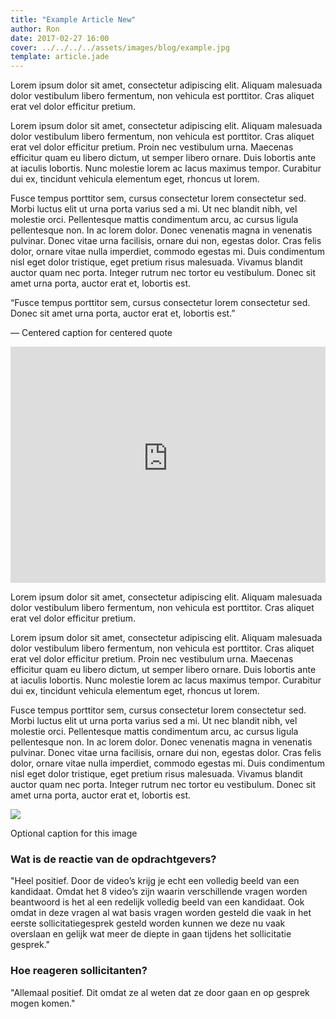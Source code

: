 ```yaml
---
title: "Example Article New"
author: Ron
date: 2017-02-27 16:00
cover: ../../../../assets/images/blog/example.jpg
template: article.jade
---
```


<div class="first-paragraph">
<p>Lorem ipsum dolor sit amet, consectetur adipiscing elit. Aliquam malesuada dolor vestibulum libero fermentum, non vehicula est porttitor. Cras aliquet erat vel dolor efficitur pretium.</p>
</div>

<span class="more"></span>

<div class="small-10 medium-6 small-centered">
<p>
Lorem ipsum dolor sit amet, consectetur adipiscing elit. Aliquam malesuada dolor vestibulum libero fermentum, non vehicula est porttitor. Cras aliquet erat vel dolor efficitur pretium. Proin nec vestibulum urna. Maecenas efficitur quam eu libero dictum, ut semper libero ornare. Duis lobortis ante at iaculis lobortis. Nunc molestie lorem ac lacus maximus tempor. Curabitur dui ex, tincidunt vehicula elementum eget, rhoncus ut lorem. 

Fusce tempus porttitor sem, cursus consectetur lorem consectetur sed. Morbi luctus elit ut urna porta varius sed a mi. Ut nec blandit nibh, vel molestie orci. Pellentesque mattis condimentum arcu, ac cursus ligula pellentesque non. In ac lorem dolor. Donec venenatis magna in venenatis pulvinar. Donec vitae urna facilisis, ornare dui non, egestas dolor. Cras felis dolor, ornare vitae nulla imperdiet, commodo egestas mi. Duis condimentum nisl eget dolor tristique, eget pretium risus malesuada. Vivamus blandit auctor quam nec porta. Integer rutrum nec tortor eu vestibulum. Donec sit amet urna porta, auctor erat et, lobortis est.
</p>
</div>

<div class="small-10 medium-8 small-centered">
<p class="centered-quote">“Fusce tempus porttitor sem, cursus consectetur lorem consectetur sed. Donec sit amet urna porta, auctor erat et, lobortis est.”</p>
<p class="centered-quote-caption">— Centered caption for centered quote</p>
</div>

<div class="small-11 medium-8 small-centered">
<div style="position: relative; padding-bottom: 75%; padding-top: 0px; height: 0; overflow: hidden;"><iframe frameborder="0" style="position:absolute; top: 0; left: 0; width: 100%; height: 100%;" src="https://videoreferentie.flipbase.com/embed/f41c2fdc-55a4-41ae-b247-214e35b04fc8" allowfullscreen=""></iframe>
</div>
<p class="video-caption">Lorem ipsum dolor sit amet, consectetur adipiscing elit. Aliquam malesuada dolor vestibulum libero fermentum, non vehicula est porttitor. Cras aliquet erat vel dolor efficitur pretium.</p>
</div>

<div class="small-10 medium-6 small-centered">
<p>Lorem ipsum dolor sit amet, consectetur adipiscing elit. Aliquam malesuada dolor vestibulum libero fermentum, non vehicula est porttitor. Cras aliquet erat vel dolor efficitur pretium. Proin nec vestibulum urna. Maecenas efficitur quam eu libero dictum, ut semper libero ornare. Duis lobortis ante at iaculis lobortis. Nunc molestie lorem ac lacus maximus tempor. Curabitur dui ex, tincidunt vehicula elementum eget, rhoncus ut lorem.</p>

<p>Fusce tempus porttitor sem, cursus consectetur lorem consectetur sed. Morbi luctus elit ut urna porta varius sed a mi. Ut nec blandit nibh, vel molestie orci. Pellentesque mattis condimentum arcu, ac cursus ligula pellentesque non. In ac lorem dolor. Donec venenatis magna in venenatis pulvinar. Donec vitae urna facilisis, ornare dui non, egestas dolor. Cras felis dolor, ornare vitae nulla imperdiet, commodo egestas mi. Duis condimentum nisl eget dolor tristique, eget pretium risus malesuada. Vivamus blandit auctor quam nec porta. Integer rutrum nec tortor eu vestibulum. Donec sit amet urna porta, auctor erat et, lobortis est.</p>

<img class="article_image" src="../../../../assets/images/blog/example-article.jpg"
     srcset="../../../../assets/images/blog/example-article@2x.jpg 2x, ../../../../assets/images/blog/example-article@3x.jpg 3x">
<p class="image-caption">Optional caption for this image</p>

<h3>Wat is de reactie van de opdrachtgevers?</h3>
<p>"Heel positief. Door de video’s krijg je echt een volledig beeld van een kandidaat. Omdat het 8 video’s zijn waarin verschillende vragen worden beantwoord is het al een redelijk volledig beeld van een kandidaat. Ook omdat in deze vragen al wat basis vragen worden gesteld die vaak in het eerste sollicitatiegesprek gesteld worden kunnen we deze nu vaak overslaan en gelijk wat meer de diepte in gaan tijdens het sollicitatie gesprek."</p>

<h3>Hoe reageren sollicitanten?</h3>
<p class="last-paragraph">"Allemaal positief. Dit omdat ze al weten dat ze door gaan en op gesprek mogen komen."</p>
</div>
